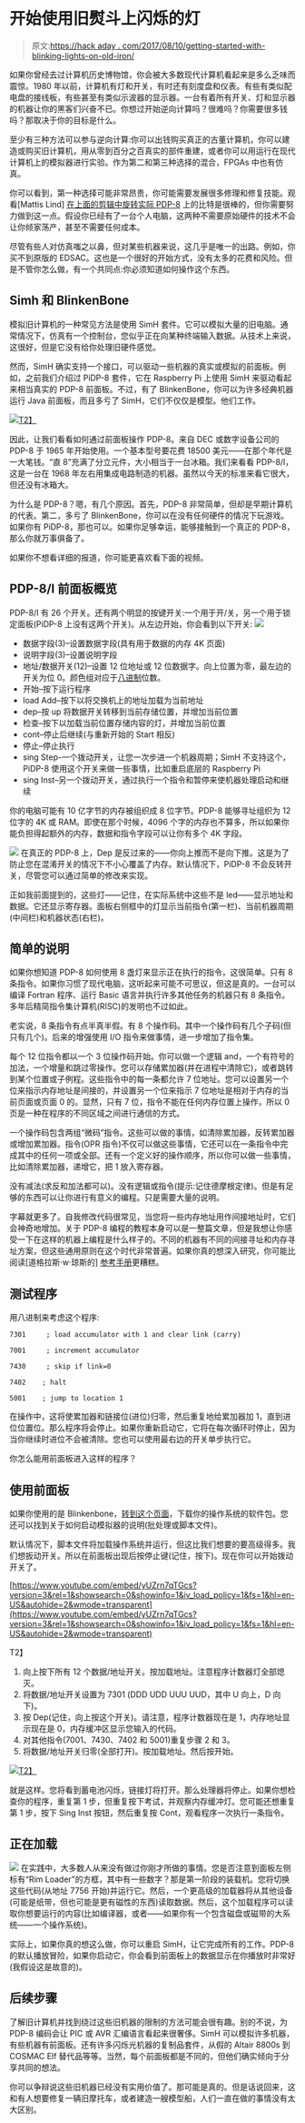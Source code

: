 # 开始使用旧熨斗上闪烁的灯

> 原文:[https://hack aday . com/2017/08/10/getting-started-with-blinking-lights-on-old-iron/](https://hackaday.com/2017/08/10/getting-started-with-blinking-lights-on-old-iron/)

如果你曾经去过计算机历史博物馆，你会被大多数现代计算机看起来是多么乏味而震惊。1980 年以前，计算机有灯和开关，有时还有刻度盘和仪表。有些有类似配电盘的接线板，有些甚至有类似示波器的显示器。一台有着所有开关、灯和显示器的机器让你的黑客们兴奋不已。你想过开始逆向计算吗？很难吗？你需要很多钱吗？那取决于你的目标是什么。

至少有三种方法可以参与逆向计算:你可以出钱购买真正的古董计算机，你可以建造或购买旧计算机，用从零到百分之百真实的部件重建，或者你可以用运行在现代计算机上的模拟器进行实验。作为第二和第三种选择的混合，FPGAs 中也有仿真。

你可以看到，第一种选择可能非常昂贵，你可能需要发展很多修理和修复技能。观看[Mattis Lind] [在上面的剪辑中旋转实际 PDP-8](https://www.youtube.com/watch?v=wM0fbXvmnds) 上的比特是很棒的，但你需要努力做到这一点。假设你已经有了一台个人电脑，这两种不需要原始硬件的技术不会让你倾家荡产，甚至不需要任何成本。

尽管有些人对仿真嗤之以鼻，但对某些机器来说，这几乎是唯一的出路。例如，你买不到原版的 EDSAC。这也是一个很好的开始方式，没有太多的花费和风险。但是不管你怎么做，有一个共同点:你必须知道如何操作这个东西。

## Simh 和 BlinkenBone

模拟旧计算机的一种常见方法是使用 SimH 套件。它可以模拟大量的旧电脑。通常情况下，仿真有一个控制台，您似乎正在向某种终端输入数据。从技术上来说，这很好，但是它没有给你处理旧硬件感觉。

然而，SimH 确实支持一个接口，可以驱动一些机器的真实或模拟的前面板。例如，之前我们介绍过 PiDP-8 套件，它在 Raspberry Pi 上使用 SimH 来驱动看起来相当真实的 PDP-8 前面板。不过，有了 BlinkenBone，你可以为许多经典机器运行 Java 前面板，而且多亏了 SimH，它们不仅仅是模型。他们工作。

[![](../Images/9e6c2b62ab6248ba9221b25c84756008.png)T2】](https://hackaday.com/wp-content/uploads/2017/07/panel_pdp8i_large.jpg)

因此，让我们看看如何通过前面板操作 PDP-8。来自 DEC 或数字设备公司的 PDP-8 于 1965 年开始使用。一个基本型号要花费 18500 美元——在那个年代是一大笔钱。“直 8”充满了分立元件，大小相当于一台冰箱。我们来看看 PDP-8/I，这是一台在 1968 年左右用集成电路制造的机器。虽然以今天的标准来看它很大，但还没有冰箱大。

为什么是 PDP-8？嗯，有几个原因。首先，PDP-8 非常简单，但却是早期计算机的代表。第二，多亏了 BlinkenBone，你可以在没有任何硬件的情况下玩游戏。如果你有 PiDP-8，那也可以。如果你足够幸运，能够接触到一个真正的 PDP-8，那么你就万事俱备了。

如果你不想看详细的报道，你可能更喜欢看下面的视频。

## PDP-8/I 前面板概览

PDP-8/I 有 26 个开关。还有两个明显的按键开关:一个用于开/关，另一个用于锁定面板(PiDP-8 上没有这两个开关)。从左边开始，你会看到以下开关: [![](../Images/096024ece13db12b3ff2fd5223f0b614.png)](https://hackaday.com/wp-content/uploads/2017/07/switch1.png)

*   数据字段(3)–设置数据字段(具有用于数据的内存 4K 页面)
*   说明字段(3)–设置说明字段
*   地址/数据开关(12)–设置 12 位地址或 12 位数据字。向上位置为零，最左边的开关为位 0。颜色组对应于[八进制](https://en.wikipedia.org/wiki/Octal)位数。
*   开始–按下运行程序
*   load Add–按下以将交换机上的地址加载为当前地址
*   dep–按 up 将数据开关转移到当前存储位置，并增加当前位置
*   检查–按下以加载当前位置存储内容的灯，并增加当前位置
*   cont–停止后继续(与重新开始的 Start 相反)
*   停止–停止执行
*   sing Step-一个拨动开关，让您一次步进一个机器周期；SimH 不支持这个，PiDP-8 使用这个开关来做一些事情，比如重启底层的 Raspberry Pi
*   sing Inst–另一个拨动开关，通过执行一个指令和暂停来使机器处理启动和继续

你的电脑可能有 10 亿字节的内存被组织成 8 位字节。PDP-8 能够寻址组织为 12 位字的 4K 或 RAM。即使在那个时候，4096 个字的内存也不算多，所以如果你能负担得起额外的内存，数据和指令字段可以让你有多个 4K 字段。

[![](../Images/9197bdd2637444b5c6662b6a22ebf46b.png)](https://hackaday.com/wp-content/uploads/2017/07/lights.png) 在真正的 PDP-8 上，Dep 是反过来的——你向上推而不是向下推。这是为了防止您在混淆开关的情况下不小心覆盖了内存。默认情况下，PiDP-8 不会反转开关，尽管您可以通过简单的修改来实现。

正如我前面提到的，这些灯——记住，在实际系统中这些不是 led——显示地址和数据。它还显示寄存器。面板右侧框中的灯显示当前指令(第一栏)、当前机器周期(中间栏)和机器状态(右栏)。

## 简单的说明

如果你想知道 PDP-8 如何使用 8 盏灯来显示正在执行的指令，这很简单。只有 8 条指令。如果你习惯了现代电脑，这听起来可能不可思议，但这是真的。一台可以编译 Fortran 程序、运行 Basic 语言并执行许多其他任务的机器只有 8 条指令。多年后精简指令集计算机(RISC)的发明也不过如此。

老实说，8 条指令有点半真半假。有 8 个操作码。其中一个操作码有几个子码(但只有几个)。后来的增强使用 I/O 指令来做事情，进一步增加了指令集。

每个 12 位指令都以一个 3 位操作码开始。你可以做一个逻辑 and，一个有符号的加法，一个增量和跳过零操作。您可以存储累加器(并在进程中清除它)，或者跳转到某个位置或子例程。这些指令中的每一条都允许 7 位地址。您可以设置另一个位来指示内存地址是间接的，并设置另一个位来指示 7 位地址是相对于内存的当前页面或页面 0 的。显然，只有 7 位，指令不能在任何内存位置上操作，所以 0 页是一种在程序的不同区域之间进行通信的方式。

一个操作码包含两组“微码”指令。这些可以做的事情，如清除累加器，反转累加器或增加累加器。指令(OPR 指令)不仅可以做这些事情，它还可以在一条指令中完成其中的任何一项或全部。还有一个定义好的操作顺序，所以你可以做一些事情，比如清除累加器，递增它，把 1 放入寄存器。

没有减法(求反和加法都可以)。没有逻辑或指令(提示:记住德摩根定律)。但是有足够的东西可以让你进行有意义的编程。只是需要大量的说明。

字幕就更多了。自我修改代码很常见，当您将一些内存地址用作间接地址时，它们会神奇地增加。关于 PDP-8 编程的教程本身可以是一整篇文章，但是我想让你感受一下在这样的机器上编程是什么样子的。不同的机器有不同的间接寻址和内存寻址方案，但这些通用原则在这个时代非常普遍。如果你真的想深入研究，你可能比阅读[道格拉斯·w·琼斯的] [参考手册](http://homepage.cs.uiowa.edu/~jones/pdp8/man/index.html)更糟糕。

## 测试程序

用八进制来考虑这个程序:

```
7301     ; load accumulator with 1 and clear link (carry)

7001     ; increment accumulator

7430     ; skip if link=0

7402    ; halt

5001    ; jump to location 1
```

在操作中，这将使累加器和链接位(进位)归零，然后重复地给累加器加 1，直到进位位置位。那么程序将会停止。如果你重新启动它，它将在每次循环时停止，因为当你继续时进位不会被清除。您也可以使用最右边的开关单步执行它。

你怎么能用前面板进入这样的程序？

## 使用前面板

如果你使用的是 Blinkenbone，[转到这个页面](https://github.com/j-hoppe/BlinkenBone/releases)，下载你的操作系统的软件包。您还可以找到关于如何启动模拟器的说明(批处理或脚本文件)。

默认情况下，脚本文件将加载操作系统并运行，但这比我们想要的要高级得多。我们想扳动开关。所以在前面板出现后按停止键(记住，按下)。现在你可以开始拨动开关了。

 [https://www.youtube.com/embed/yUZrn7qTGcs?version=3&rel=1&showsearch=0&showinfo=1&iv_load_policy=1&fs=1&hl=en-US&autohide=2&wmode=transparent](https://www.youtube.com/embed/yUZrn7qTGcs?version=3&rel=1&showsearch=0&showinfo=1&iv_load_policy=1&fs=1&hl=en-US&autohide=2&wmode=transparent)

T2】

1.  向上按下所有 12 个数据/地址开关。按加载地址。注意程序计数器灯全部熄灭。
2.  将数据/地址开关设置为 7301 (DDD UDD UUU UUD，其中 U 向上，D 向下)。
3.  按 Dep(记住，向上按这个开关)。请注意，程序计数器现在是 1，内存地址显示现在是 0，内存缓冲区显示您输入的代码。
4.  对其他指令(7001、7430、7402 和 5001)重复步骤 2 和 3。
5.  将数据/地址开关归零(全部打开)。按加载地址。然后按开始。

[![](../Images/e76db0983594354bfae1cf0dd396fc0f.png)T2】](https://hackaday.com/wp-content/uploads/2017/07/link.png)

就是这样。您将看到蓄电池闪烁，链接灯将打开。那么处理器将停止。如果你想检查你的程序，重复第 1 步，但重复按下考试，并观察内存缓冲灯。您可能还想重复第 1 步，按下 Sing Inst 按钮，然后重复按 Cont，观看程序一次执行一条指令。

## 正在加载

[![](../Images/265ae6948cc8a2d9a723e9c311c1bff7.png)](https://hackaday.com/wp-content/uploads/2017/07/rim.png) 在实践中，大多数人从来没有做过你刚才所做的事情。您是否注意到面板左侧标有“Rim Loader”的方框，其中有一些数字？那是第一阶段的装载机。您将切换这些代码(从地址 7756 开始)并运行它。然后，一个更高级的加载器将从其他设备(可能是纸带，但也可能是更有磁性的东西)读取数据。然后，这个加载程序可以读取你想要运行的内容(比如编译器，或者——如果你有一个包含磁盘或磁带的大系统——一个操作系统)。

实际上，如果你真的想这么做，你可以重启 SimH，让它完成所有的工作。PDP-8 的默认播放冒险，如果你启动它，你会看到前面板上的数据显示在你播放时非常好(我假设这是故意的)。

## 后续步骤

了解旧计算机并找到绕过这些旧机器的限制的方法可能会很有趣。别的不说，为 PDP-8 编码会让 PIC 或 AVR 汇编语言看起来很奢侈。SimH 可以模拟许多机器，有些机器有前面板。还有许多闪烁光机器的复制品套件，从假的 Altair 8800s 到 COSMAC Elf 替代品等等。当然，每个前面板都是不同的，但他们确实倾向于分享共同的想法。

你可以争辩说这些旧机器已经没有实用价值了。那可能是真的。但是话说回来，这和有人想要修复一辆旧摩托车，或者建造一艘模型船，人们一直在做的事情没有太大区别。
